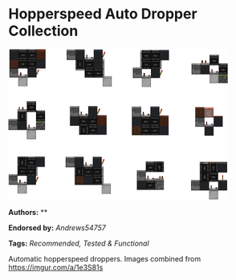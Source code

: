 # Hopperspeed Auto Dropper Collection
<img alt="collage.png" src="images/collage.png?raw=1" height="300px">

**Authors:** **

**Endorsed by:** *Andrews54757*

**Tags:** *Recommended, Tested & Functional*

Automatic hopperspeed droppers. Images combined from https://imgur.com/a/1e3S81s
